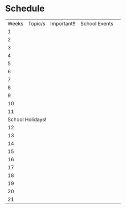 # Schedule

[//]: # (Done in HTML to allow for a header column)
<table style="both">
    <tr>
        <td>Weeks</td>
        <td>Topic/s</td>
        <td>Important!!</td>
        <td>School Events</td>
    </tr>
    <tr>
        <td>1</td>
        <td></td>
        <td></td>
        <td><include from="sharedCalendar.topic" element-id="week1"/></td>
    </tr>
    <tr>
        <td>2</td>
        <td></td>
        <td></td>
        <td><include from="sharedCalendar.topic" element-id="week2"/></td>
    </tr>
    <tr>
        <td>3</td>
        <td></td>
        <td></td>
        <td><include from="sharedCalendar.topic" element-id="week3"/></td>
    </tr>
    <tr>
        <td>4</td>
        <td></td>
        <td></td>
        <td><include from="sharedCalendar.topic" element-id="week4"/></td>
    </tr>
    <tr>
        <td>5</td>
        <td></td>
        <td></td>
        <td><include from="sharedCalendar.topic" element-id="week5"/></td>
    </tr>
    <tr>
        <td>6</td>
        <td></td>
        <td></td>
        <td><include from="sharedCalendar.topic" element-id="week6"/></td>
    </tr>
    <tr>
        <td>7</td>
        <td></td>
        <td></td>
        <td><include from="sharedCalendar.topic" element-id="week7"/></td>
    </tr>
    <tr>
        <td>8</td>
        <td></td>
        <td></td>
        <td><include from="sharedCalendar.topic" element-id="week8"/></td>
    </tr>
    <tr>
        <td>9</td>
        <td></td>
        <td></td>
        <td><include from="sharedCalendar.topic" element-id="week9"/></td>
    </tr>
    <tr>
        <td>10</td>
        <td></td>
        <td></td>
        <td><include from="sharedCalendar.topic" element-id="week10"/></td>
    </tr>
    <tr>
        <td>11</td>
        <td></td>
        <td></td>
        <td><include from="sharedCalendar.topic" element-id="week11"/></td>
    </tr>
    <tr>
        <td colspan="4">School Holidays!</td>
    </tr>
    <tr>
        <td>12</td>
        <td></td>
        <td></td>
        <td><include from="sharedCalendar.topic" element-id="week12"/></td>
    </tr>
    <tr>
        <td>13</td>
        <td></td>
        <td></td>
        <td><include from="sharedCalendar.topic" element-id="week13"/></td>
    </tr>
    <tr>
        <td>14</td>
        <td></td>
        <td></td>
        <td><include from="sharedCalendar.topic" element-id="week14"/></td>
    </tr>
    <tr>
        <td>15</td>
        <td></td>
        <td></td>
        <td><include from="sharedCalendar.topic" element-id="week15"/></td>
    </tr>
    <tr>
        <td>16</td>
        <td></td>
        <td></td>
        <td><include from="sharedCalendar.topic" element-id="week16"/></td>
    </tr>
    <tr>
        <td>17</td>
        <td></td>
        <td></td>
        <td><include from="sharedCalendar.topic" element-id="week17"/></td>
    </tr>
    <tr>
        <td>18</td>
        <td></td>
        <td></td>
        <td><include from="sharedCalendar.topic" element-id="week18"/></td>
    </tr>
    <tr>
        <td>19</td>
        <td></td>
        <td></td>
        <td><include from="sharedCalendar.topic" element-id="week19"/></td>
        <td></td>
    </tr>
    <tr>
        <td>20</td>
        <td></td>
        <td></td>
        <td><include from="sharedCalendar.topic" element-id="week20"/></td>
    </tr>
   <tr>
        <td>21</td>
        <td></td>
        <td></td>
        <td><include from="sharedCalendar.topic" element-id="week21"/></td>
    </tr>
</table>

<include from="reusableContent.topic" element-id="contactdetails"/>